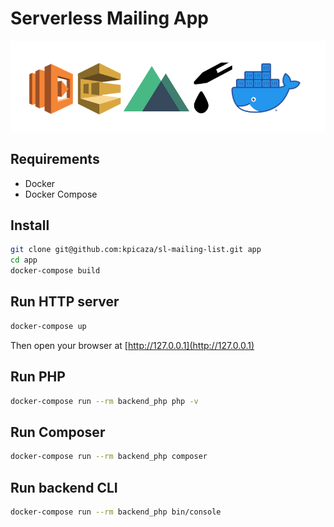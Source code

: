 # Serverless Mailing App

![Mailing List Repo](mailing-list-repo.png)

## Requirements

* Docker
* Docker Compose

## Install

```bash
git clone git@github.com:kpicaza/sl-mailing-list.git app
cd app
docker-compose build
```

## Run HTTP server

```bash
docker-compose up 
```
Then open your browser at [http://127.0.0.1](http://127.0.0.1)

## Run PHP

```bash
docker-compose run --rm backend_php php -v 
```

## Run Composer

```bash
docker-compose run --rm backend_php composer 
```

## Run backend CLI

```bash
docker-compose run --rm backend_php bin/console 
```
